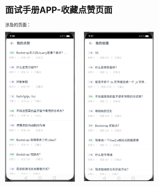 # 面试手册APP-收藏点赞页面

涉及的页面：



<div class="half">
    <img src="./../public/77FB8FA74F99352477BDC0E8F4997A6A.png" width="45%" style="float:left;margin-right:30px"/>
    <img src="./../public/FB41E00CDCE72BB3E362C5ACDDAC0EE1.png" width="45%" style="float:left"/>
</div>       
<p style="clear:both"></p>



